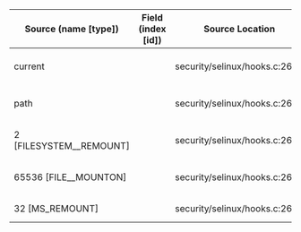 | Source (name [type])      | Field (index [id]) | Source Location               | Label at Source               |
|---------------------------|--------------------|-------------------------------|-------------------------------|
| current                   |                    | security/selinux/hooks.c:2639 | subject, dynamic, external    |
| path                      |                    | security/selinux/hooks.c:2633 | object, dynamic, input        |
| 2 [FILESYSTEM__REMOUNT]   |                    | security/selinux/hooks.c:2643 | operation, static, mediator   |
| 65536 [FILE__MOUNTON]     |                    | security/selinux/hooks.c:2645 | operation, static, mediator   |
| 32 [MS_REMOUNT]           |                    | security/selinux/hooks.c:2641 | all, static, external         |



